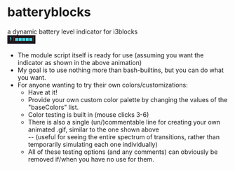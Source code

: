 # batteryblocks
a dynamic battery level indicator for i3blocks  
![](exhibit.gif)


* The module script itself is ready for use (assuming you want the indicator as shown in the above animation)  
* My goal is to use nothing more than bash-builtins, but you can do what you want.  
* For anyone wanting to try their own colors/customizations:  
  - Have at it!  
  - Provide your own custom color palette by changing the values of the "baseColors" list.  
  - Color testing is built in (mouse clicks 3-6)  
  - There is also a single (un/)commentable line for creating your own animated .gif, similar to the one shown above  
    -- (useful for seeing the entire spectrum of transitions, rather than temporarily simulating each one individually)  
  - All of these testing options (and any comments) can obviously be removed if/when you have no use for them.  
